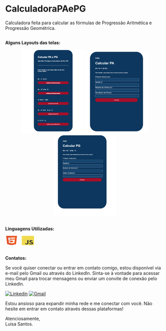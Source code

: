 # CalculadoraPAePG
Calculadora feita para calcular as fórmulas de Progressão Aritmética e Progressão Geométrica.

##
**Alguns Layouts das telas:**
<div align="center">
  <img width="200" src="https://github.com/LuisaSantosSilva/CalculadoraPAePG/blob/main/assets/index.png">
  <img width="200" src="https://github.com/LuisaSantosSilva/CalculadoraPAePG/blob/main/assets/PA.png">
  <img width="200" src="https://github.com/LuisaSantosSilva/CalculadoraPAePG/blob/main/assets/PG.png">
</div>

##
**Linguagens Utilizadas:**

<img src="https://github.com/devicons/devicon/blob/master/icons/html5/html5-original.svg" title="HTML5" alt="HTML" width="40" height="30"/> &nbsp;
<img src="https://github.com/devicons/devicon/blob/master/icons/javascript/javascript-original.svg" title="JavaScript" alt="JavaScript" width="40" height="30"/>


##

**Contatos:**

Se você quiser conectar ou entrar em contato comigo, estou disponível via e-mail pelo Gmail ou através do LinkedIn. Sinta-se à vontade para acessar meu Gmail para trocar mensagens ou enviar um convite de conexão pelo LinkedIn.

[![Linkedin](https://img.shields.io/badge/LinkedIn-%230077B5?style=for-the-badge&logo=linkedin&logoColor=white)](https://www.linkedin.com/in/luisa-s-823820278/?lipi=urn%3Ali%3Apage%3Ad_flagship3_feed%3BDbTYdw%2FeSpiH%2Bgs%2BIhKEfQ%3D%3D)
[![Gmail](https://img.shields.io/badge/Gmail-D14836?style=for-the-badge&logo=gmail&logoColor=white)](mailto:luisasantossilvaa@gmail.com)

Estou ansioso para expandir minha rede e me conectar com você. Não hesite em entrar em contato através dessas plataformas!

Atenciosamente,<br>
Luisa Santos.
